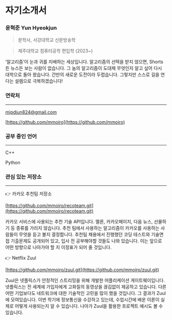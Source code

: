 # 자기소개서

### **윤혁준 Yun Hyeokjun**

> 문학사, 서강대학교 신문방송학
> 

> 제주대학교 컴퓨터공학 편입학 (2023~)
> 

‘알고리즘’이 눈과 귀를 지배하는 세상입니다. 알고리즘의 선택을 받지 않으면, Shorts든 뉴스든 보는 사람이 없습니다. 그 놈의 알고리즘이 도대체 무엇인지 알고 싶어 다시 대학으로 돌아 왔습니다. 간만의 새로운 도전이라 두렵습니다. 그렇지만 스스로 길을 연다는 설렘으로 극복하겠습니다!

### 연락처

---

mipdjun824@gmail.com

[https://github.com/mmoiro](https://github.com/mmoiro)

### 공부 중인 언어

---

C++

Python

### 관심 있는 저장소

---

<aside>
👉 카카오 추천팀 저장소

[https://github.com/mmoiro/recoteam.git](https://github.com/mmoiro/recoteam.git)

카카오 서비스에 사용되는 추천 기술 API입니다. 멜론, 카카오페이지, 다음 뉴스, 선물하기 등 종류를 가리지 않습니다. 추천 팀에서 사용하는 알고리즘이 카카오를 사용하는 사람들이 무엇을 듣고 볼지 결정합니다. 
추천팀 채용에서 진행했던 코딩 테스트와 기술면접 기출문제도 공개되어 있고, 입사 전 공부해야할 것들도 나와 있습니다. 이는 앞으로 어떤 방향으로 나아가야 할 지 이정표가 되어 줄 것입니다.

</aside>

<aside>
👉 Netflix Zuul

[https://github.com/mmoiro/zuul.git](https://github.com/mmoiro/zuul.git)

Zuul은 넷플릭스가 안정적인 스트리밍을 위해 개발한 어플리케이션 게이트웨이입니다. 넷플릭스는 전 세계에 가입자에게 고화질의 동영상을 끊김없이 제공하고 있습니다. 다른 어떤 기업보다도 네트워크에 대한 기술적인 고민을 많이 했을 것입니다. 그 결과가 Zuul에 모여있습니다.
이번 학기에 정보통신을 수강하고 있는데, 수업시간에 배운 이론이 실제로 어떻게 사용되는지 알 수 있습니다. 나아가 Zuul을 활용한 프로젝트 예시도 볼 수 있습니다.

</aside>
